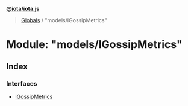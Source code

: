 **[@iota/iota.js](../README.md)**

> [Globals](../README.md) / "models/IGossipMetrics"

# Module: "models/IGossipMetrics"

## Index

### Interfaces

* [IGossipMetrics](../interfaces/_models_igossipmetrics_.igossipmetrics.md)
